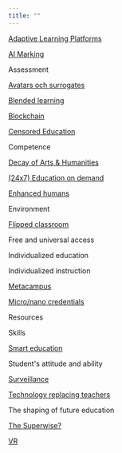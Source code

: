 ```yaml
---
title: ""
---
```


[Adaptive Learning Platforms](adaptive-learning-platforms.md)

[AI Marking](ai-marking.md)

Assessment 

[Avatars och surrogates](avatars-and-surrogates.md)

[Blended learning](blended-learning.md)

[Blockchain](blockchain.md)

[Censored Education](censored-education.md)

Competence

[Decay of Arts & Humanities](decay-of-arts-and-humanities.md)

[(24x7) Education on demand](education-on-demand.md) 

[Enhanced humans](enhanced-humans.md) 

Environment  

[Flipped classroom](flipped-classroom.md)

Free and universal access 

Individualized education

Individualized instruction  

[Metacampus](metacampus.md)

[Micro/nano credentials](micro-nano-credentials.md) 

Resources

Skills

[Smart education](smart-education.md)

Student's attitude and ability 

[Surveillance](surveillance.md)

[Technology replacing teachers](technology-replacing-teachers.md)

The shaping of future education  

[The Superwise?](superwise.md)

[VR](vr.md) 

















 



 

  




